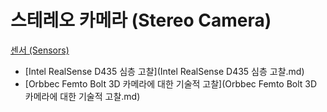 # 스테레오 카메라 (Stereo Camera)
[센서 (Sensors)](../index.md)
- [Intel RealSense D435 심층 고찰](Intel RealSense D435 심층 고찰.md)
- [Orbbec Femto Bolt 3D 카메라에 대한 기술적 고찰](Orbbec Femto Bolt 3D 카메라에 대한 기술적 고찰.md)
